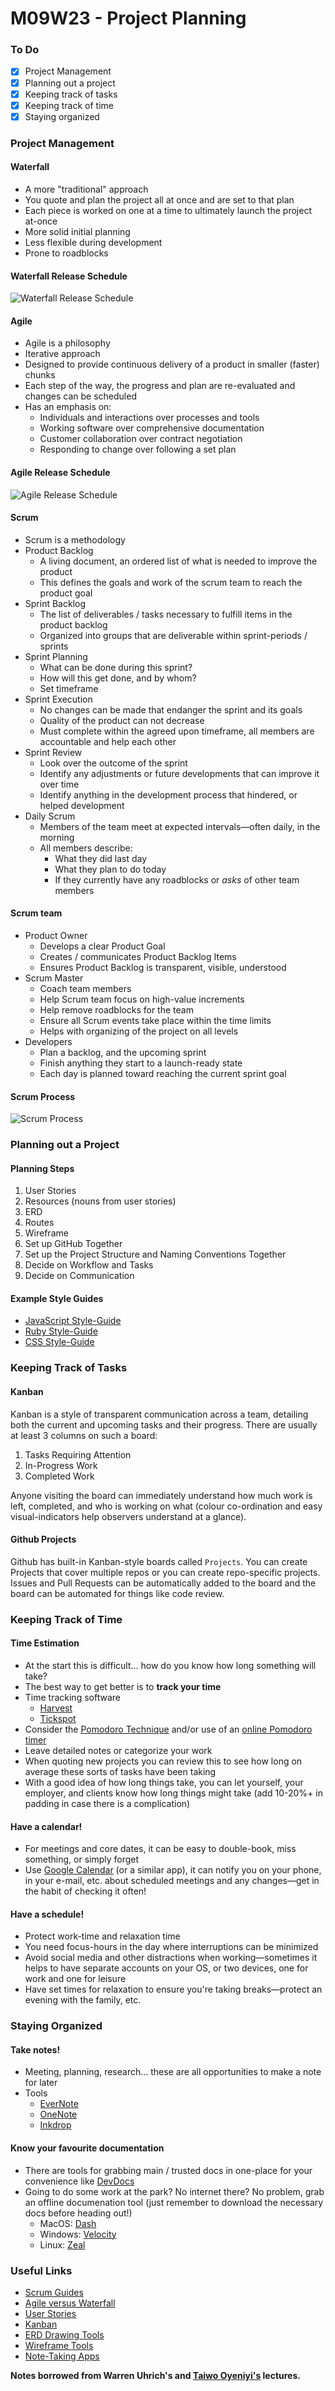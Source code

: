 # M09W23 - Project Planning

### To Do

- [x] Project Management
- [x] Planning out a project
- [x] Keeping track of tasks
- [x] Keeping track of time
- [x] Staying organized

### Project Management

#### Waterfall

- A more "traditional" approach
- You quote and plan the project all at once and are set to that plan
- Each piece is worked on one at a time to ultimately launch the project at-once
- More solid initial planning
- Less flexible during development
- Prone to roadblocks

#### Waterfall Release Schedule

![Waterfall Release Schedule](https://raw.githubusercontent.com/andydlindsay/lectures/master/m09w23/waterfall_release_process.png)

#### Agile

- Agile is a philosophy
- Iterative approach
- Designed to provide continuous delivery of a product in smaller (faster) chunks
- Each step of the way, the progress and plan are re-evaluated and changes can be scheduled
- Has an emphasis on:
  - Individuals and interactions over processes and tools
  - Working software over comprehensive documentation
  - Customer collaboration over contract negotiation
  - Responding to change over following a set plan

#### Agile Release Schedule

![Agile Release Schedule](https://raw.githubusercontent.com/andydlindsay/lectures/master/m09w23/agile_release_train.png)

#### Scrum

- Scrum is a methodology
- Product Backlog
  - A living document, an ordered list of what is needed to improve the product
  - This defines the goals and work of the scrum team to reach the product goal
- Sprint Backlog
  - The list of deliverables / tasks necessary to fulfill items in the product backlog
  - Organized into groups that are deliverable within sprint-periods / sprints
- Sprint Planning
  - What can be done during this sprint?
  - How will this get done, and by whom?
  - Set timeframe
- Sprint Execution
  - No changes can be made that endanger the sprint and its goals
  - Quality of the product can not decrease
  - Must complete within the agreed upon timeframe, all members are accountable and help each other
- Sprint Review
  - Look over the outcome of the sprint
  - Identify any adjustments or future developments that can improve it over time
  - Identify anything in the development process that hindered, or helped development
- Daily Scrum
  - Members of the team meet at expected intervals—often daily, in the morning
  - All members describe:
    - What they did last day
    - What they plan to do today
    - If they currently have any roadblocks or _asks_ of other team members

#### Scrum team

- Product Owner
  - Develops a clear Product Goal
  - Creates / communicates Product Backlog Items
  - Ensures Product Backlog is transparent, visible, understood
- Scrum Master
  - Coach team members
  - Help Scrum team focus on high-value increments
  - Help remove roadblocks for the team
  - Ensure all Scrum events take place within the time limits
  - Helps with organizing of the project on all levels
- Developers
  - Plan a backlog, and the upcoming sprint
  - Finish anything they start to a launch-ready state
  - Each day is planned toward reaching the current sprint goal

#### Scrum Process

![Scrum Process](https://www.pm-partners.com.au/wp-content/uploads/2021/06/blog-scrum-process-opt.jpg)

### Planning out a Project

#### Planning Steps

1. User Stories
2. Resources (nouns from user stories)
3. ERD
4. Routes
5. Wireframe
6. Set up GitHub Together
7. Set up the Project Structure and Naming Conventions Together
8. Decide on Workflow and Tasks
9. Decide on Communication

#### Example Style Guides

- [JavaScript Style-Guide](https://airbnb.io/javascript/)
- [Ruby Style-Guide](https://rubystyle.guide/)
- [CSS Style-Guide](http://smacss.com/)

### Keeping Track of Tasks

#### Kanban

Kanban is a style of transparent communication across a team, detailing both the current and upcoming tasks and their progress. There are usually at least 3 columns on such a board:

1. Tasks Requiring Attention
2. In-Progress Work
3. Completed Work

Anyone visiting the board can immediately understand how much work is left, completed, and who is working on what (colour co-ordination and easy visual-indicators help observers understand at a glance).

#### Github Projects

Github has built-in Kanban-style boards called `Projects`. You can create Projects that cover multiple repos or you can create repo-specific projects. Issues and Pull Requests can be automatically added to the board and the board can be automated for things like code review.

### Keeping Track of Time

#### Time Estimation

- At the start this is difficult... how do you know how long something will take?
- The best way to get better is to **track your time**
- Time tracking software
  - [Harvest](https://www.getharvest.com/)
  - [Tickspot](https://www.tickspot.com/)
- Consider the [Pomodoro Technique](https://en.wikipedia.org/wiki/Pomodoro_Technique) and/or use of an [online Pomodoro timer](https://pomofocus.io/)
- Leave detailed notes or categorize your work
- When quoting new projects you can review this to see how long on average these sorts of tasks have been taking
- With a good idea of how long things take, you can let yourself, your employer, and clients know how long things might take (add 10-20%+ in padding in case there is a complication)

#### Have a calendar!

- For meetings and core dates, it can be easy to double-book, miss something, or simply forget
- Use [Google Calendar](https://calendar.google.com/) (or a similar app), it can notify you on your phone, in your e-mail, etc. about scheduled meetings and any changes—get in the habit of checking it often!

#### Have a schedule!

- Protect work-time and relaxation time
- You need focus-hours in the day where interruptions can be minimized
- Avoid social media and other distractions when working—sometimes it helps to have separate accounts on your OS, or two devices, one for work and one for leisure
- Have set times for relaxation to ensure you're taking breaks—protect an evening with the family, etc.

### Staying Organized

#### Take notes!

- Meeting, planning, research... these are all opportunities to make a note for later
- Tools
  - [EverNote](https://evernote.com/)
  - [OneNote](https://www.onenote.com)
  - [Inkdrop](https://www.inkdrop.app/)

#### Know your favourite documentation

- There are tools for grabbing main / trusted docs in one-place for your convenience like [DevDocs](https://devdocs.io/)
- Going to do some work at the park? No internet there? No problem, grab an offline documenation tool (just remember to download the necessary docs before heading out!)
  - MacOS: [Dash](https://kapeli.com/dash)
  - Windows: [Velocity](https://velocity.silverlakesoftware.com/)
  - Linux: [Zeal](https://zealdocs.org/)

### Useful Links

- [Scrum Guides](https://scrumguides.org/)
- [Agile versus Waterfall](https://www.atlassian.com/agile/project-management/project-management-intro)
- [User Stories](https://www.atlassian.com/agile/project-management/user-stories)
- [Kanban](https://www.atlassian.com/agile/kanban/boards)
- [ERD Drawing Tools](https://sharingknowledge.world.edu/5-best-entity-relationship-diagram-erd-tools/)
- [Wireframe Tools](https://webflow.com/blog/wireframe-tools)
- [Note-Taking Apps](https://www.techradar.com/best/best-note-taking-app)

**Notes borrowed from Warren Uhrich's and [Taiwo Oyeniyi's](https://github.com/muyiwaoyeniyi/lhl-lectures/blob/main/Aug-8th-2022-Cohort/flex-m09w23/README.md) lectures.**
